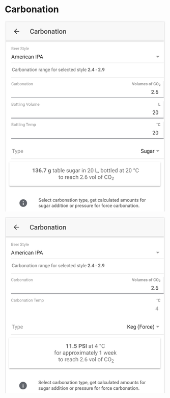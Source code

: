 # Carbonation

![Calculate sugar amount when carbonating with sugar](../.gitbook/assets/image%20%2827%29.png)

![Calculate carbonation preassure when force carbonating](../.gitbook/assets/image%20%2864%29.png)

